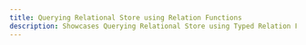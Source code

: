 ```yaml
---
title: Querying Relational Store using Relation Functions
description: Showcases Querying Relational Store using Typed Relation Functions both on a Modeled Store and directly on the Relational Store
---
```



